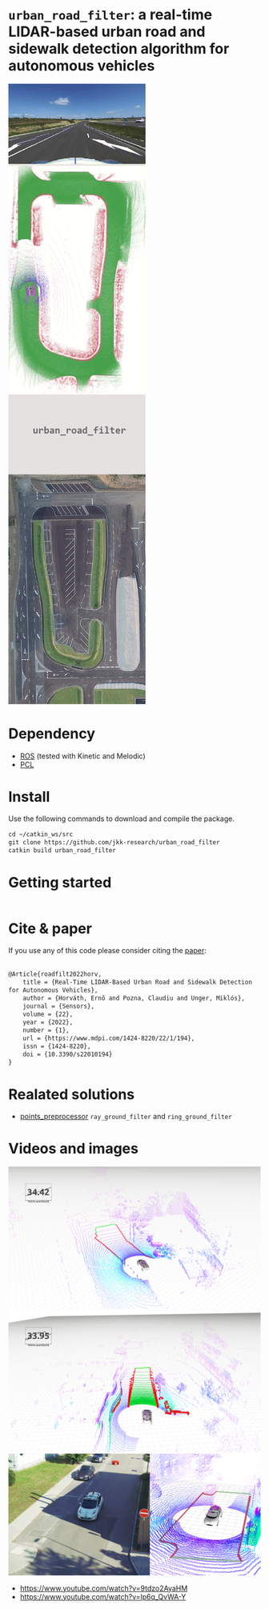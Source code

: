 # `urban_road_filter`: a real-time LIDAR-based urban road and sidewalk detection algorithm for autonomous vehicles

<img src="img/urban_road_filter_anim01.gif" width=274/><img src="img/urban_road_filter_static01.png" width=274/>

# Dependency
- [ROS](http://wiki.ros.org/ROS/Installation) (tested with Kinetic and Melodic)
- [PCL](https://pointclouds.org/) 


# Install
Use the following commands to download and compile the package.

```
cd ~/catkin_ws/src
git clone https://github.com/jkk-research/urban_road_filter
catkin build urban_road_filter
```

# Getting started

```
```


# Cite & paper

If you use any of this code please consider citing the [paper](https://www.mdpi.com/1424-8220/22/1/194):

```

@Article{roadfilt2022horv,
    title = {Real-Time LIDAR-Based Urban Road and Sidewalk Detection for Autonomous Vehicles},
    author = {Horváth, Ernő and Pozna, Claudiu and Unger, Miklós},
    journal = {Sensors},
    volume = {22},
    year = {2022},
    number = {1},
    url = {https://www.mdpi.com/1424-8220/22/1/194},
    issn = {1424-8220},
    doi = {10.3390/s22010194}
}
```

# Realated solutions

- [points_preprocessor](https://github.com/Autoware-AI/core_perception/tree/master/points_preprocessor) `ray_ground_filter` and `ring_ground_filter`

# Videos and images


![](img/marker_poly01.png)
![](img/marker_road_high01.png)
![](img/marker_poly02.png)

- https://www.youtube.com/watch?v=9tdzo2AyaHM
- https://www.youtube.com/watch?v=lp6q_QvWA-Y
